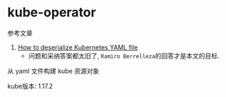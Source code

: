 # kube-operator

参考文章

1. [How to deserialize Kubernetes YAML file](https://stackoverflow.com/questions/44306554/how-to-deserialize-kubernetes-yaml-file)
    - 问题和采纳答案都太旧了, `Ramiro Berrelleza`的回答才是本文的目标.

从 yaml 文件构建 kube 资源对象

kube版本: 1.17.2
